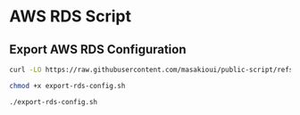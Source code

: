 # AWS RDS Script

## Export AWS RDS Configuration

```bash
curl -LO https://raw.githubusercontent.com/masakioui/public-script/refs/heads/main/aws/rds/export-rds-config.sh

chmod +x export-rds-config.sh

./export-rds-config.sh
```
